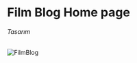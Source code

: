 # Film Blog Home page

<h6> Tasarım </h6>

![FilmBlog](https://user-images.githubusercontent.com/44675799/148460439-82689daa-d3d6-4fad-b753-3156379d5694.png)
